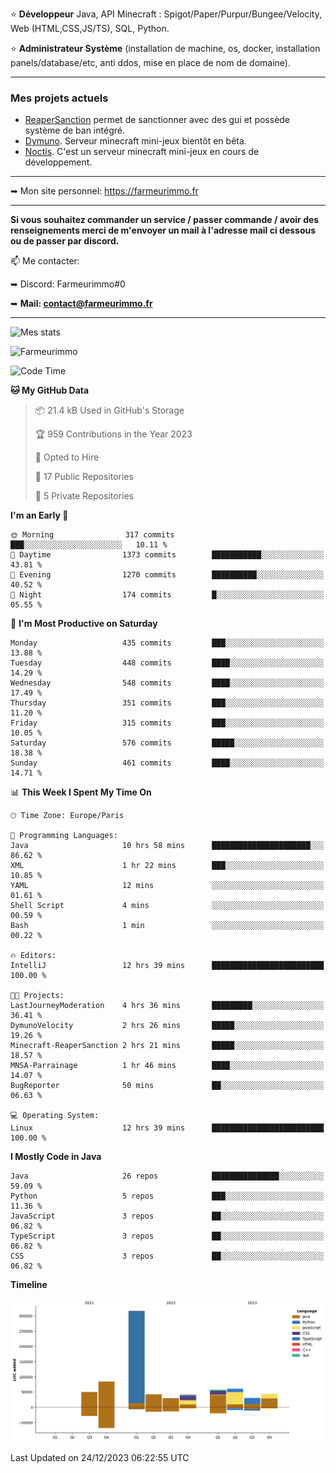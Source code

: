 ⭐ **Développeur** Java, API Minecraft : Spigot/Paper/Purpur/Bungee/Velocity, Web (HTML,CSS,JS/TS), SQL, Python.

⭐ **Administrateur Système** (installation de machine, os, docker, installation panels/database/etc, anti ddos, mise en place de nom de domaine).

---

### Mes projets actuels
- [ReaperSanction](https://www.spigotmc.org/resources/reapersanction.89580/) permet de sanctionner avec des gui et possède système de ban intégré.
- [Dymuno](https://discord.gg/dymuno-community-986460742293282886). Serveur minecraft mini-jeux bientôt en bêta.
- [Noctis](https://discord.gg/ydRurvUJ8U). C'est un serveur minecraft mini-jeux en cours de développement.

---

➥ Mon site personnel: https://farmeurimmo.fr

---

**Si vous souhaitez commander un service / passer commande / avoir des renseignements merci de m'envoyer un mail à l'adresse mail ci dessous ou de passer par discord.**

📫 Me contacter:
 
   ➥ Discord: Farmeurimmo#0
   
   ➥ **Mail: contact@farmeurimmo.fr**

---

![Mes stats](https://github-readme-stats.farmeurimmo.fr/api?username=Farmeurimmo&count_private=true&show_icons=true&theme=radical)

<img src="https://komarev.com/ghpvc/?username=Farmeurimmo" alt="Farmeurimmo" />

<!--START_SECTION:waka-->
![Code Time](http://img.shields.io/badge/Code%20Time-1%2C065%20hrs%204%20mins-blue)

**🐱 My GitHub Data** 

> 📦 21.4 kB Used in GitHub's Storage 
 > 
> 🏆 959 Contributions in the Year 2023
 > 
> 💼 Opted to Hire
 > 
> 📜 17 Public Repositories 
 > 
> 🔑 5 Private Repositories 
 > 
**I'm an Early 🐤** 

```text
🌞 Morning                317 commits         ███░░░░░░░░░░░░░░░░░░░░░░   10.11 % 
🌆 Daytime                1373 commits        ███████████░░░░░░░░░░░░░░   43.81 % 
🌃 Evening                1270 commits        ██████████░░░░░░░░░░░░░░░   40.52 % 
🌙 Night                  174 commits         █░░░░░░░░░░░░░░░░░░░░░░░░   05.55 % 
```
📅 **I'm Most Productive on Saturday** 

```text
Monday                   435 commits         ███░░░░░░░░░░░░░░░░░░░░░░   13.88 % 
Tuesday                  448 commits         ████░░░░░░░░░░░░░░░░░░░░░   14.29 % 
Wednesday                548 commits         ████░░░░░░░░░░░░░░░░░░░░░   17.49 % 
Thursday                 351 commits         ███░░░░░░░░░░░░░░░░░░░░░░   11.20 % 
Friday                   315 commits         ███░░░░░░░░░░░░░░░░░░░░░░   10.05 % 
Saturday                 576 commits         █████░░░░░░░░░░░░░░░░░░░░   18.38 % 
Sunday                   461 commits         ████░░░░░░░░░░░░░░░░░░░░░   14.71 % 
```


📊 **This Week I Spent My Time On** 

```text
🕑︎ Time Zone: Europe/Paris

💬 Programming Languages: 
Java                     10 hrs 58 mins      ██████████████████████░░░   86.62 % 
XML                      1 hr 22 mins        ███░░░░░░░░░░░░░░░░░░░░░░   10.85 % 
YAML                     12 mins             ░░░░░░░░░░░░░░░░░░░░░░░░░   01.61 % 
Shell Script             4 mins              ░░░░░░░░░░░░░░░░░░░░░░░░░   00.59 % 
Bash                     1 min               ░░░░░░░░░░░░░░░░░░░░░░░░░   00.22 % 

🔥 Editors: 
IntelliJ                 12 hrs 39 mins      █████████████████████████   100.00 % 

🐱‍💻 Projects: 
LastJourneyModeration    4 hrs 36 mins       █████████░░░░░░░░░░░░░░░░   36.41 % 
DymunoVelocity           2 hrs 26 mins       █████░░░░░░░░░░░░░░░░░░░░   19.26 % 
Minecraft-ReaperSanction 2 hrs 21 mins       █████░░░░░░░░░░░░░░░░░░░░   18.57 % 
MNSA-Parrainage          1 hr 46 mins        ████░░░░░░░░░░░░░░░░░░░░░   14.07 % 
BugReporter              50 mins             ██░░░░░░░░░░░░░░░░░░░░░░░   06.63 % 

💻 Operating System: 
Linux                    12 hrs 39 mins      █████████████████████████   100.00 % 
```

**I Mostly Code in Java** 

```text
Java                     26 repos            ███████████████░░░░░░░░░░   59.09 % 
Python                   5 repos             ███░░░░░░░░░░░░░░░░░░░░░░   11.36 % 
JavaScript               3 repos             ██░░░░░░░░░░░░░░░░░░░░░░░   06.82 % 
TypeScript               3 repos             ██░░░░░░░░░░░░░░░░░░░░░░░   06.82 % 
CSS                      3 repos             ██░░░░░░░░░░░░░░░░░░░░░░░   06.82 % 
```



**Timeline**

![Lines of Code chart](https://raw.githubusercontent.com/Farmeurimmo/Farmeurimmo/main/assets/bar_graph.png)


 Last Updated on 24/12/2023 06:22:55 UTC
<!--END_SECTION:waka-->
